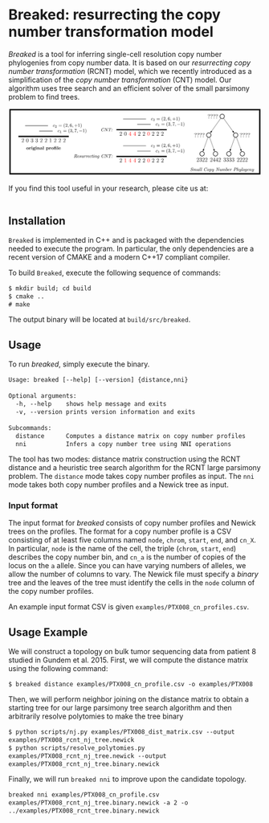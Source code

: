 # Breaked: resurrecting the copy number transformation model

*Breaked* is a tool for inferring single-cell resolution copy number
phylogenies from copy number data. It is based on our *resurrecting
copy number transformation* (RCNT) model, which we recently introduced
as a simplification of the *copy number transformation* (CNT) model.
Our algorithm uses tree search and an efficient solver of the small
parsimony problem to find trees.

![overview](docs/overview.png)

If you find this tool useful in your research, please cite us at:
```
```

## Installation

`Breaked` is implemented in C++ and is packaged with the dependencies
needed to execute the program. In particular, the only dependencies are
a recent version of CMAKE and a modern C++17 compliant compiler.

To build `Breaked`, execute the following sequence of commands:
```
$ mkdir build; cd build
$ cmake ..
# make
```
The output binary will be located at `build/src/breaked`.

## Usage

To run *breaked*, simply execute the binary. 
```
Usage: breaked [--help] [--version] {distance,nni}

Optional arguments:
  -h, --help   	shows help message and exits 
  -v, --version	prints version information and exits 

Subcommands:
  distance      Computes a distance matrix on copy number profiles
  nni           Infers a copy number tree using NNI operations
```

The tool has two modes: distance matrix construction using the RCNT
distance and a heuristic tree search algorithm for the RCNT large
parsimony problem. The `distance` mode takes copy number profiles as
input. The `nni` mode takes both copy number profiles and a Newick
tree as input.

### Input format

The input format for *breaked* consists of copy number profiles and
Newick trees on the profiles. The format for a copy number profile is
a CSV consisting of at least five columns named `node`, `chrom`,
`start`, `end`, and `cn_X`.  In particular, `node` is the name of the
cell, the triple (`chrom`, `start`, `end`) describes the copy number
bin, and `cn_a` is the number of copies of the locus on the `a`
allele. Since you can have varying numbers of alleles, we allow the
number of columns to vary. The Newick file must specify a *binary*
tree and the leaves of the tree must identify the cells in the `node`
column of the copy number profiles.

An example input format CSV is given
`examples/PTX008_cn_profiles.csv`.

## Usage Example

We will construct a topology on bulk tumor sequencing data from
patient 8 studied in Gundem et al. 2015. First, we will
compute the distance matrix using the following command:
```
$ breaked distance examples/PTX008_cn_profile.csv -o examples/PTX008
```

Then, we will perform neighbor joining on the distance matrix to
obtain a starting tree for our large parsimony tree search algorithm and then
arbitrarily resolve polytomies to make the tree binary
```
$ python scripts/nj.py examples/PTX008_dist_matrix.csv --output examples/PTX008_rcnt_nj_tree.newick
$ python scripts/resolve_polytomies.py examples/PTX008_rcnt_nj_tree.newick --output examples/PTX008_rcnt_nj_tree.binary.newick

```

Finally, we will run `breaked nni` to improve upon the candidate
topology.

```
breaked nni examples/PTX008_cn_profile.csv examples/PTX008_rcnt_nj_tree.binary.newick -a 2 -o ../examples/PTX008_rcnt_tree.binary.newick
```
